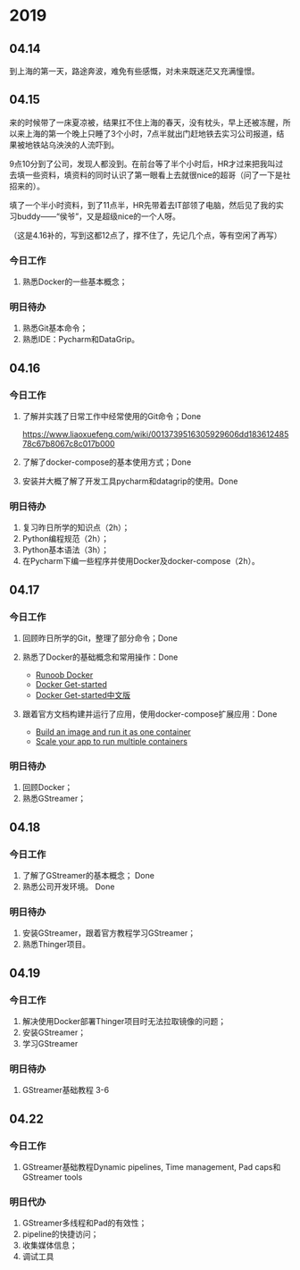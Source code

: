 # 2019

## 04.14

到上海的第一天，路途奔波，难免有些感慨，对未来既迷茫又充满憧憬。

## 04.15

来的时候带了一床夏凉被，结果扛不住上海的春天，没有枕头，早上还被冻醒，所以来上海的第一个晚上只睡了3个小时，7点半就出门赶地铁去实习公司报道，结果被地铁站乌泱泱的人流吓到。

9点10分到了公司，发现人都没到。在前台等了半个小时后，HR才过来把我叫过去填一些资料，填资料的同时认识了第一眼看上去就很nice的超哥（问了一下是社招来的）。

填了一个半小时资料，到了11点半，HR先带着去IT部领了电脑，然后见了我的实习buddy——“侯爷”，又是超级nice的一个人呀。

（这是4.16补的，写到这都12点了，撑不住了，先记几个点，等有空闲了再写）

### 今日工作

1. 熟悉Docker的一些基本概念；

### 明日待办

1. 熟悉Git基本命令；
2. 熟悉IDE：Pycharm和DataGrip。

## 04.16

### 今日工作

1. 了解并实践了日常工作中经常使用的Git命令；Done

   https://www.liaoxuefeng.com/wiki/0013739516305929606dd18361248578c67b8067c8c017b000

2. 了解了docker-compose的基本使用方式；Done

3. 安装并大概了解了开发工具pycharm和datagrip的使用。Done

### 明日待办

1. 复习昨日所学的知识点（2h）；
2. Python编程规范（2h）；
3. Python基本语法（3h）；
4. 在Pycharm下编一些程序并使用Docker及docker-compose（2h）。

## 04.17

### 今日工作

1. 回顾昨日所学的Git，整理了部分命令；Done

2. 熟悉了Docker的基础概念和常用操作：Done

   - [Runoob Docker](http://www.runoob.com/docker/docker-tutorial.html)
   - [Docker Get-started](https://docs.docker.com/get-started/)
   - [Docker Get-started中文版](https://docs.docker-cn.com/get-started/)

3. 跟着官方文档构建并运行了应用，使用docker-compose扩展应用：Done

   - [Build an image and run it as one container](https://docs.docker.com/get-started/part2/)
   - [Scale your app to run multiple containers](https://docs.docker.com/get-started/part3/)


### 明日待办

1. 回顾Docker；
2. 熟悉GStreamer；

## 04.18

### 今日工作

1. 了解了GStreamer的基本概念； Done
2. 熟悉公司开发环境。 Done

### 明日待办

1. 安装GStreamer，跟着官方教程学习GStreamer；
2. 熟悉Thinger项目。
## 04.19

### 今日工作

1. 解决使用Docker部署Thinger项目时无法拉取镜像的问题； 
2. 安装GStreamer；
3. 学习GStreamer

### 明日待办

1. GStreamer基础教程 3-6

## 04.22

### 今日工作

1. GStreamer基础教程Dynamic pipelines, Time management, Pad caps和GStreamer tools

### 明日代办

1. GStreamer多线程和Pad的有效性；
2. pipeline的快捷访问；
3. 收集媒体信息；
4. 调试工具